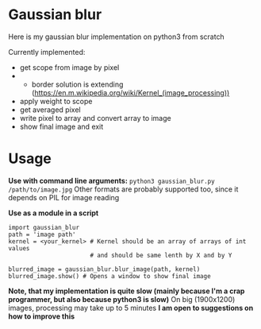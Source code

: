 # Gaussian blur
Here is my gaussian blur implementation on python3 from scratch

Currently implemented:
- get scope from image by pixel
- - border solution is extending (https://en.m.wikipedia.org/wiki/Kernel_(image_processing))
- apply weight to scope
- get averaged pixel
- write pixel to array and convert array to image
- show final image and exit

# Usage

**Use with command line arguments:**
`python3 gaussian_blur.py /path/to/image.jpg`
Other formats are probably supported too, since it depends on PIL for image reading

**Use as a module in a script**

```
import gaussian_blur
path = 'image path'
kernel = <your_kernel> # Kernel should be an array of arrays of int values
                       # and should be same lenth by X and by Y

blurred_image = gaussian_blur.blur_image(path, kernel)
blurred_image.show() # Opens a window to show final image
```

__Note, that my implementation is quite slow (mainly because I'm a crap programmer, but also because python3 is slow)__
On big (1900x1200) images, processing may take up to 5 minutes
__I am open to suggestions on how to improve this__
